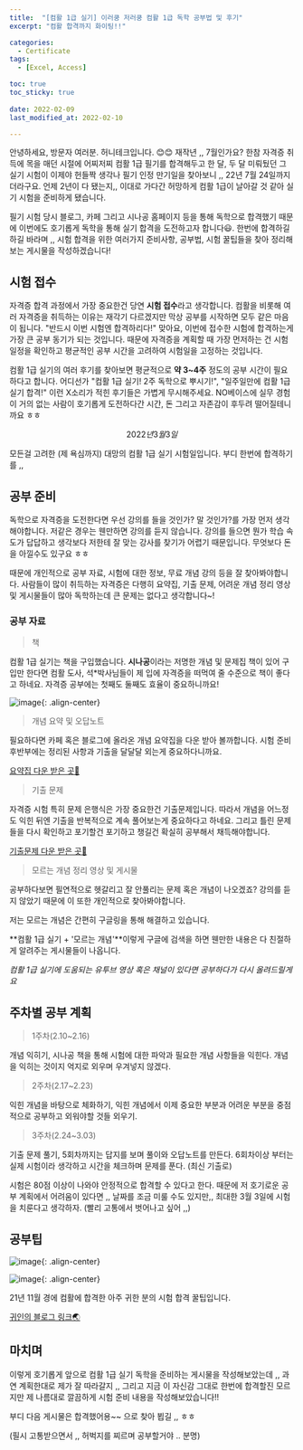 ```yaml
---
title:  "[컴활 1급 실기] 이러쿵 저러쿵 컴활 1급 독학 공부법 및 후기" 
excerpt: "컴활 합격까지 화이팅!!"

categories:
  - Certificate
tags:
  - [Excel, Access]

toc: true
toc_sticky: true
 
date: 2022-02-09
last_modified_at: 2022-02-10

---
```


안녕하세요, 방문자 여러분. 허니테크입니다. 😊😊 재작년 ,, 7월인가요? 한참 자격증 취득에 목을 매던 시절에 어찌저찌 컴활 1급 필기를 합격해두고 한 달, 두 달 미뤄뒀던 그 실기 시험이 이제야 헌들짝 생각나 필기 인정 만기일을 찾아보니 ,, 22년 7월 24일까지더라구요. 언제 2년이 다 됐는지,, 이대로 가다간 허망하게 컴활 1급이 날아갈 것 같아 실기 시험을 준비하게 됐습니다. 

필기 시험 당시 블로그, 카페 그리고 시나공 홈페이지 등을 통해 독학으로 합격했기 때문에 이번에도 호기롭게 독학을 통해 실기 합격을 도전하고자 합니다😃. 한번에 합격하길 하길 바라며 ,, 시험 합격을 위한 여러가지 준비사항, 공부법, 시험 꿀팁들을 찾아 정리해보는 게시물을 작성하겠습니다!

## 시험 접수 

자격증 합격 과정에서 가장 중요한건 당연 **시험 접수**라고 생각합니다. 컴활을 비롯해 여러 자격증을 취득하는 이유는 재각기 다르겠지만 막상 공부를 시작하면 모두 같은 마음이 됩니다. "반드시 이번 시험엔 합격하리다!" 맞아요, 이번에 접수한 시험에 합격하는게 가장 큰 공부 동기가 되는 것입니다. 때문에 자격증을 계획할 때 가장 먼저하는 건 시험 일정을 확인하고 평균적인 공부 시간을 고려하여 시험일을 고정하는 것입니다. 

컴활 1급 실기의 여러 후기를 찾아보면 평균적으로 **약 3~4주** 정도의 공부 시간이 필요하다고 합니다. 어디선가 "컴활 1급 실기! 2주 독학으로 뿌시기!", "일주일만에 컴활 1급 실기 합격!" 이런 X소리가 적힌 후기들은 가볍게 무시해주세요. NO베이스에 실무 경험이 거의 없는 사람이 호기롭게 도전하다간 시간, 돈 그리고 자존감이 후두려 떨어질테니까요 ㅎㅎ

$$2022년 3월 3일$$

모든걸 고려한 (제 욕심까지) 대망의 컴활 1급 실기 시험일입니다. 부디 한번에 합격하기를 ,, 

## 공부 준비

독학으로 자격증을 도전한다면 우선 강의를 들을 것인가? 말 것인가?를 가장 먼저 생각해야합니다. 저같은 경우는 웬만하면 강의를 듣지 않습니다. 강의를 들으면 뭔가 학습 속도가 답답하고 생각보다 저한테 잘 맞는 강사를 찾기가 어렵기 때문입니다. 무엇보다 돈을 아낄수도 있구요 ㅎㅎ

때문에 개인적으로 공부 자료, 시험에 대한 정보, 무료 개념 강의 등을 잘 찾아봐야합니다. 사람들이 많이 취득하는 자격증은 다행히 요약집, 기출 문제, 어려운 개념 정리 영상 및 게시물들이 많아 독학하는데 큰 문제는 없다고 생각합니다~!

### 공부 자료 

> 책 

컴활 1급 실기는 책을 구입했습니다. **시나공**이라는 저명한 개념 및 문제집 책이 있어 구입만 한다면 컴활 도사, 석*박사님들이 제 입에 자격증을 떠먹여 줄 수준으로 책이 좋다고 하네요. 자격증 공부에는 첫째도 둘째도 효율이 중요하니까요!

![image](https://user-images.githubusercontent.com/67791317/153322419-0fcb34f9-b948-44d8-aaa6-d4f94a1fd54a.png){: .align-center}

> 개념 요약 및 오답노트  

필요하다면 카페 혹은 블로그에 올라온 개념 요약집을 다운 받아 볼까합니다. 시험 준비 후반부에는 정리된 사항과 기출을 달달달 외는게 중요하다니까요. 

[요약집 다운 받은 곳🧩](https://zziangzzang.tistory.com/78)

> 기출 문제

자격증 시험 특히 문제 은행식은 가장 중요한건 기출문제입니다. 따라서 개념을 어느정도 익힌 뒤엔 기출을 반복적으로 계속 풀어보는게 중요하다고 하네요. 그리고 틀린 문제들을 다시 확인하고 포기할건 포기하고 챙길건 확실히 공부해서 채득해야합니다. 

[기출문제 다운 받은 곳🧩](https://blog.naver.com/PostView.naver?blogId=cyscys80&logNo=222408322322&categoryNo=35&parentCategoryNo=0&viewDate=&currentPage=1&postListTopCurrentPage=1&from=search)

> 모르는 개념 정리 영상 및 게시물

공부하다보면 필연적으로 헷갈리고 잘 안풀리는 문제 혹은 개념이 나오겠죠? 강의를 듣지 않았기 때문에 이 또한 개인적으로 찾아봐야합니다. 

저는 모르는 개념은 간편히 구글링을 통해 해결하고 있습니다. 

**컴활 1급 실기 + '모르는 개념'**이렇게 구글에 검색을 하면 웬만한 내용은 다 친절하게 알려주는 게시물들이 나옵니다. 

*컴활 1급 실기에 도움되는 유투브 영상 혹은 채널이 있다면 공부하다가 다시 올려드릴게요*

## 주차별 공부 계획

> 1주차(2.10~2.16)

개념 익히기, 시나공 책을 통해 시험에 대한 파악과 필요한 개념 사항들을 익힌다. 개념을 익히는 것이지 억지로 외우며 우겨넣지 않겠다. 

> 2주차(2.17~2.23)

익힌 개념을 바탕으로 체화하기, 익힌 개념에서 이제 중요한 부분과 어려운 부분을 중점적으로 공부하고 외워야할 것들 외우기. 

> 3주차(2.24~3.03)

기출 문제 풀기, 5회차까지는 답지를 보며 풀이와 오답노트를 만든다. 6회차이상 부터는 실제 시험이라 생각하고 시간을 체크하며 문제를 푼다. (최신 기출로)

시험은 80점 이상이 나와야 안정적으로 합격할 수 있다고 한다. 때문에 저 호기로운 공부 계획에서 어려움이 있다면 ,, 날짜를 조금 미룰 수도 있지만,, 최대한 3월 3일에 시험을 치룬다고 생각하자. (빨리 고통에서 벗어나고 싶어 ,,)

## 공부팁

![image](https://user-images.githubusercontent.com/67791317/153325713-879fbbd8-ac3c-4f31-91c6-9a6eabf11028.png){: .align-center}

![image](https://user-images.githubusercontent.com/67791317/153325803-b271fe3e-5257-4505-9955-6547eebab8fd.png){: .align-center}

21년 11월 경에 컴활에 합격한 아주 귀한 분의 시험 합격 꿀팁입니다. 

[귀인의 블로그 링크🌏](https://zziangzzang.tistory.com/78)

## 마치며 

이렇게 호기롭게 앞으로 컴활 1급 실기 독학을 준비하는 게시물을 작성해보았는데 ,, 과연 계획한대로 제가 잘 따라갈지 ,, 그리고 지금 이 자신감 그대로 한번에 합격할진 모르지만 제 나름대로 깔끔하게 시험 준비 내용을 작성해보았습니다!!

부디 다음 게시물은 합격했어용~~ 으로 찾아 뵙길 ,, ㅎㅎ 

(필시 고통받으면서 ,, 허벅지를 찌르며 공부할거야 .. 분명)